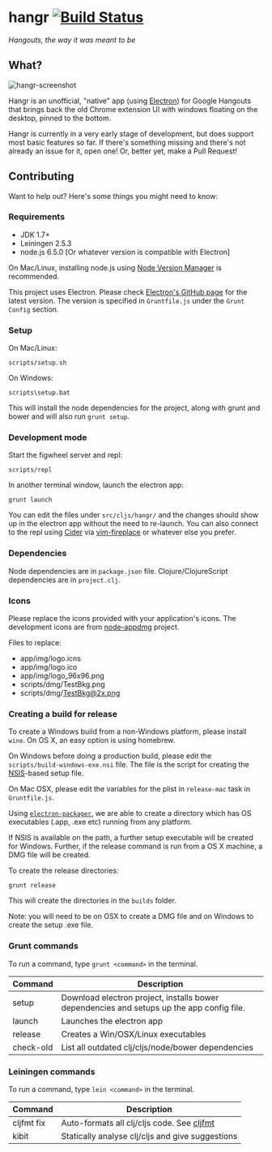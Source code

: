 hangr [![Build Status](http://img.shields.io/travis/dhleong/hangr.svg?style=flat)](https://travis-ci.org/dhleong/hangr)
=====

*Hangouts, the way it was meant to be*

## What?

![hangr-screenshot](https://cloud.githubusercontent.com/assets/816150/21584557/45b8f330-d07a-11e6-9f58-588cd6783070.png)

Hangr is an unofficial, "native" app (using [Electron](http://electron.atom.io/)) for Google Hangouts
that brings back the old Chrome extension UI with windows floating on the desktop, pinned to the bottom.

Hangr is currently in a very early stage of development, but does
support most basic features so far. If there's something missing
and there's not already an issue for it, open one! Or, better yet,
make a Pull Request!

## Contributing

Want to help out? Here's some things you might need to know:

### Requirements

* JDK 1.7+
* Leiningen 2.5.3
* node.js 6.5.0 [Or whatever version is compatible with Electron]

On Mac/Linux, installing node.js using [Node Version Manager](https://github.com/creationix/nvm) is recommended.

This project uses Electron. Please check [Electron's GitHub page](https://github.com/electron/electron) for the latest version. The version is specified in `Gruntfile.js` under the `Grunt Config` section.

### Setup

On Mac/Linux:

```
scripts/setup.sh
```

On Windows:

```
scripts\setup.bat
```

This will install the node dependencies for the project, along with grunt and bower and will also run `grunt setup`.


### Development mode

Start the figwheel server and repl:

```
scripts/repl
```

In another terminal window, launch the electron app:

```
grunt launch
```

You can edit the files under `src/cljs/hangr/` and the changes should show up in the electron app without the need to re-launch.
You can also connect to the repl using [Cider](https://github.com/clojure-emacs/cider-nrepl) via 
[vim-fireplace](https://github.com/tpope/vim-fireplace/) or whatever else you prefer.

### Dependencies

Node dependencies are in `package.json` file. Clojure/ClojureScript dependencies are in `project.clj`.

### Icons

Please replace the icons provided with your application's icons. The development icons are from [node-appdmg](https://github.com/LinusU/node-appdmg) project.

Files to replace:

* app/img/logo.icns
* app/img/logo.ico
* app/img/logo_96x96.png
* scripts/dmg/TestBkg.png
* scripts/dmg/TestBkg@2x.png

### Creating a build for release

To create a Windows build from a non-Windows platform, please install `wine`. On OS X, an easy option is using homebrew.

On Windows before doing a production build, please edit the `scripts/build-windows-exe.nsi` file. The file is the script for creating 
the [NSIS](http://nsis.sourceforge.net/)-based setup file.

On Mac OSX, please edit the variables for the plist in `release-mac` task in `Gruntfile.js`.

Using [`electron-packager`](https://github.com/maxogden/electron-packager), we are able to create a directory which has OS executables (.app, .exe etc) running from any platform.

If NSIS is available on the path, a further setup executable will be created for Windows. Further, if the release command is run from a OS X machine, a DMG file will be created.

To create the release directories:

```
grunt release
```

This will create the directories in the `builds` folder.

Note: you will need to be on OSX to create a DMG file and on Windows to create the setup .exe file.


### Grunt commands

To run a command, type `grunt <command>` in the terminal.


| Command       | Description                                                                               |
|---------------|-------------------------------------------------------------------------------------------|
| setup         | Download electron project, installs bower dependencies and setups up the app config file. |
| launch        | Launches the electron app                                                                 |
| release       | Creates a Win/OSX/Linux executables                                                       |
| check-old     | List all outdated clj/cljs/node/bower dependencies                                        |

### Leiningen commands

To run a command, type `lein <command>` in the terminal.

| Command       | Description                                                                               |
|---------------|-------------------------------------------------------------------------------------------|
| cljfmt fix    | Auto-formats all clj/cljs code. See [cljfmt](https://github.com/weavejester/cljfmt)       |
| kibit         | Statically analyse clj/cljs and give suggestions                                          |
